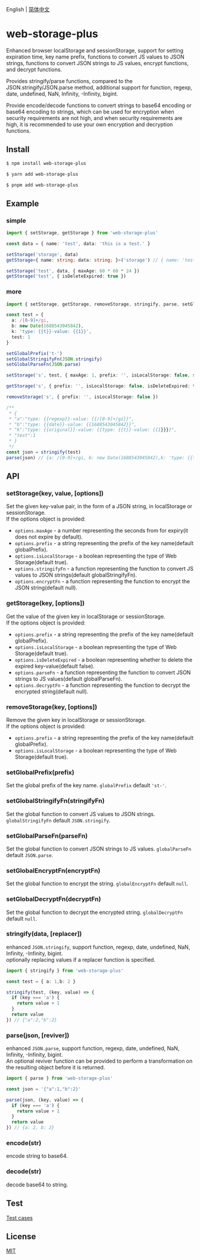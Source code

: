 English | [简体中文](https://github.com/wansongtao/web-storage-plus/blob/main/README.zh-CN.md)
# web-storage-plus
Enhanced browser localStorage and sessionStorage, support for setting expiration time, key name prefix, functions to convert JS values to JSON strings, functions to convert JSON strings to JS values, encrypt functions, and decrypt functions.  

Provides stringify/parse functions, compared to the JSON.stringify/JSON.parse method, additional support for function, regexp, date, undefined, NaN, Infinity, -Infinity, bigint.   

Provide encode/decode functions to convert strings to base64 encoding or base64 encoding to strings, which can be used for encryption when security requirements are not high, and when security requirements are high, it is recommended to use your own encryption and decryption functions.    
## Install
```bash
$ npm install web-storage-plus

$ yarn add web-storage-plus

$ pnpm add web-storage-plus
```
## Example
### simple
```typescript
import { setStorage, getStorage } from 'web-storage-plus'

const data = { name: 'test', data: 'this is a test.' }

setStorage('storage', data)
getStorage<{ name: string; data: string; }>('storage') // { name: 'test', data: 'this is a test.' }

setStorage('test', data, { maxAge: 60 * 60 * 24 })
getStorage('test', { isDeleteExpired: true })
```
### more
```typescript
import { setStorage, getStorage, removeStorage, stringify, parse, setGlobalStringifyFn, setGlobalParseFn, setGlobalPrefix } from 'web-storage-plus'

const test = {
  a: /[0-9]+/gi,
  b: new Date(1688543045842),
  k: 'type: {{t}}-value: {{1}}',
  test: 1
}

setGlobalPrefix('t-')
setGlobalStringifyFn(JSON.stringify)
setGlobalParseFn(JSON.parse)

setStorage('s', test, { maxAge: 1, prefix: '', isLocalStorage: false, stringifyFn: stringify, encryptFn: (v) => encodeURIComponent(v) })

getStorage('s', { prefix: '', isLocalStorage: false, isDeleteExpired: true, parseFn: parse, decryptFn: (v) => decodeURIComponent(v) }) // return test object

removeStorage('s', { prefix: '', isLocalStorage: false })

/**
 * {
 * "a":"type: {{regexp}}-value: {{/[0-9]+/gi}}",
 * "b":"type: {{date}}-value: {{1688543045842}}",
 * "k":"type: {{original}}-value: {{type: {{t}}-value: {{1}}}}",
 * "test":1
 * }
 */
const json = stringify(test)
parse(json) // {a: /[0-9]+/gi, b: new Date(1688543045842),k: 'type: {{t}}-value: {{1}}', test: 1}
```
## API
### setStorage(key, value, [options])
Set the given key-value pair, in the form of a JSON string, in localStorage or sessionStorage.  
If the options object is provided:
- `options.maxAge` -  a number representing the seconds from for expiry(it does not expire by default).
- `options.prefix` - a string representing the prefix of the key name(default globalPrefix).
- `options.isLocalStorage` - a boolean representing the type of Web Storage(default true).
- `options.stringifyFn` - a function representing the function to convert JS values to JSON strings(default globalStringifyFn).
- `options.encryptFn` - a function representing the function to encrypt the JSON string(default null).
### getStorage(key, [options])
Get the value of the given key in localStorage or sessionStorage.  
If the options object is provided:
- `options.prefix` - a string representing the prefix of the key name(default globalPrefix).
- `options.isLocalStorage` - a boolean representing the type of Web Storage(default true).
- `options.isDeleteExpired` - a boolean representing whether to delete the expired key-value(default false).
- `options.parseFn` - a function representing the function to convert JSON strings to JS values(default globalParseFn).
- `options.decryptFn` - a function representing the function to decrypt the encrypted string(default null).
### removeStorage(key, [options])
Remove the given key in localStorage or sessionStorage.  
If the options object is provided:
- `options.prefix` - a string representing the prefix of the key name(default globalPrefix).
- `options.isLocalStorage` - a boolean representing the type of Web Storage(default true).
### setGlobalPrefix(prefix)
Set the global prefix of the key name. `globalPrefix` default `'st-'`.
### setGlobalStringifyFn(stringifyFn)
Set the global function to convert JS values to JSON strings. `globalStringifyFn` default `JSON.stringify`.
### setGlobalParseFn(parseFn)
Set the global function to convert JSON strings to JS values. `globalParseFn` default `JSON.parse`.
### setGlobalEncryptFn(encryptFn)
Set the global function to encrypt the string. `globalEncryptFn` default `null`.
### setGlobalDecryptFn(decryptFn)
Set the global function to decrypt the encrypted string. `globalDecryptFn` default `null`.
### stringify(data, [replacer])
enhanced `JSON.stringify`, support function, regexp, date, undefined, NaN, Infinity, -Infinity, bigint.  
optionally replacing values if a replacer function is specified.
```typescript
import { stringify } from 'web-storage-plus'

const test = { a: 1,b: 2 }

stringify(test, (key, value) => {
  if (key === 'a') {
    return value + 1
  }
  return value
}) // {"a":2,"b":2}
```
### parse(json, [reviver])
enhanced `JSON.parse`, support function, regexp, date, undefined, NaN, Infinity, -Infinity, bigint.  
An optional reviver function can be provided to perform a transformation on the resulting object before it is returned.
```typescript
import { parse } from 'web-storage-plus'

const json = '{"a":1,"b":2}'

parse(json, (key, value) => {
  if (key === 'a') {
    return value + 1
  }
  return value
}) // {a: 2, b: 2}
```
### encode(str)
encode string to base64.
### decode(str)
decode base64 to string.
## Test
[Test cases](https://github.com/wansongtao/web-storage-plus/blob/main/test/storage.test.ts)
## License
[MIT](https://github.com/wansongtao/web-storage-plus/blob/main/LICENSE)